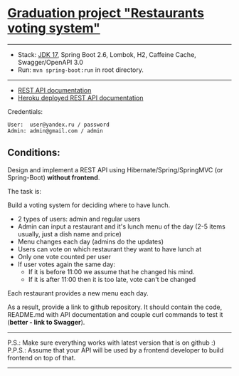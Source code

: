 [Graduation project "Restaurants voting system"](https://github.com/tsvvct/restaurantVoting)
===============================

-------------------------------------------------------------
- Stack: [JDK 17](http://jdk.java.net/17/), Spring Boot 2.6, Lombok, H2, Caffeine Cache, Swagger/OpenAPI 3.0
- Run: `mvn spring-boot:run` in root directory.
-----------------------------------------------------
- [REST API documentation](http://localhost:8080/swagger-ui.html)
- [Heroku deployed REST API documentation](https://tsvvct-restaurant-voting.herokuapp.com/swagger-ui.html)

Credentials:
```
User:  user@yandex.ru / password
Admin: admin@gmail.com / admin
```
Conditions:
----
Design and implement a REST API using Hibernate/Spring/SpringMVC (or Spring-Boot) **without frontend**.

The task is:

Build a voting system for deciding where to have lunch.

* 2 types of users: admin and regular users
* Admin can input a restaurant and it's lunch menu of the day (2-5 items usually, just a dish name and price)
* Menu changes each day (admins do the updates)
* Users can vote on which restaurant they want to have lunch at
* Only one vote counted per user
* If user votes again the same day:
    - If it is before 11:00 we assume that he changed his mind.
    - If it is after 11:00 then it is too late, vote can't be changed

Each restaurant provides a new menu each day.

As a result, provide a link to github repository. It should contain the code, README.md with API documentation and couple curl commands to test it (**better - link to Swagger**).

-----------------------------
P.S.: Make sure everything works with latest version that is on github :)  
P.P.S.: Assume that your API will be used by a frontend developer to build frontend on top of that.

-----------------------------